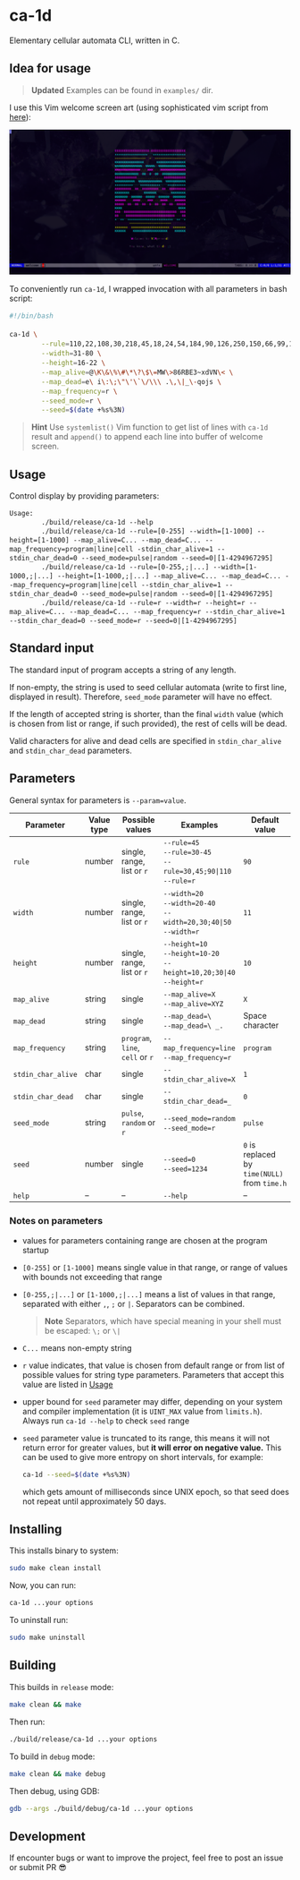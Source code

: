 # ca-1d

Elementary cellular automata CLI, written in C.

## Idea for usage

> **Updated**
> Examples can be found in `examples/` dir.

I use this Vim welcome screen art (using sophisticated vim script from [here](https://vi.stackexchange.com/questions/627/how-can-i-change-vims-start-or-intro-screen)):

![Idea for usage](./img/idea.png)

To conveniently run `ca-1d`, I wrapped invocation with all parameters in bash script:

```bash
#!/bin/bash

ca-1d \
        --rule=110,22,108,30,218,45,18,24,54,184,90,126,250,150,66,99,182 \
        --width=31-80 \
        --height=16-22 \
        --map_alive=@\K\&\%\#\*\?\$\=MW\>86RBE3~xdVN\< \
        --map_dead=e\ i\:\;\"\'\`\/\\\ .\,\|_\-qojs \
        --map_frequency=r \
        --seed_mode=r \
        --seed=$(date +%s%3N)
```

> **Hint**
> Use `systemlist()` Vim function to get list of lines with `ca-1d` result and
> `append()` to append each line into buffer of welcome screen.

## Usage

Control display by providing parameters:

```text
Usage:
        ./build/release/ca-1d --help
        ./build/release/ca-1d --rule=[0-255] --width=[1-1000] --height=[1-1000] --map_alive=C... --map_dead=C... --map_frequency=program|line|cell -stdin_char_alive=1 --stdin_char_dead=0 --seed_mode=pulse|random --seed=0|[1-4294967295]
        ./build/release/ca-1d --rule=[0-255,;|...] --width=[1-1000,;|...] --height=[1-1000,;|...] --map_alive=C... --map_dead=C... --map_frequency=program|line|cell --stdin_char_alive=1 --stdin_char_dead=0 --seed_mode=pulse|random --seed=0|[1-4294967295]
        ./build/release/ca-1d --rule=r --width=r --height=r --map_alive=C... --map_dead=C... --map_frequency=r --stdin_char_alive=1 --stdin_char_dead=0 --seed_mode=r --seed=0|[1-4294967295]
```

## Standard input

The standard input of program accepts a string of any length.

If non-empty, the string is used to seed cellular automata
(write to first line, displayed in result). Therefore, `seed_mode`
parameter will have no effect.

If the length of accepted string is shorter, than the final `width` value
(which is chosen from list or range, if such provided), the rest of cells
will be dead.

Valid characters for alive and dead cells are specified in
`stdin_char_alive` and `stdin_char_dead` parameters.

## Parameters

General syntax for parameters is `--param=value`.

|Parameter         |Value type|Possible values           |Examples|Default value|
|------------------|----------|--------------------------------|----------------------------------------------------------------------------|---------------------------------------------|
|`rule`            |number    |single, range, list or `r`      |`--rule=45`<br>`--rule=30-45`<br>`--rule=30,45;90\|110`<br>`--rule=r`       |`90`                                         |
|`width`           |number    |single, range, list or `r`      |`--width=20`<br>`--width=20-40`<br>`--width=20,30;40\|50`<br>`--width=r`    |`11`                                         |
|`height`          |number    |single, range, list or `r`      |`--height=10`<br>`--height=10-20`<br>`--height=10,20;30\|40`<br>`--height=r`|`10`                                         |
|`map_alive`       |string    |single                          |`--map_alive=X`<br>`--map_alive=XYZ`                                        |`X`                                          |
|`map_dead`        |string    |single                          |`--map_dead=\ `<br>`--map_dead=\ _.`                                        |Space character                              |
|`map_frequency`   |string    |`program`, `line`, `cell` or `r`|`--map_frequency=line`<br>`--map_frequency=r`                         |`program`                                    |
|`stdin_char_alive`|char      |single                          |`--stdin_char_alive=X`                                                      |`1`                                          |
|`stdin_char_dead` |char      |single                          |`--stdin_char_dead=_`                                                      |`0`                                          |
|`seed_mode`       |string    |`pulse`, `random` or `r`        |`--seed_mode=random`<br>`--seed_mode=r`                                     |`pulse`                                      |
|`seed`            |number    |single                          |`--seed=0`<br>`--seed=1234`                                                 |`0` is replaced by `time(NULL)` from `time.h`|
|`help`            |&ndash;   |&ndash;                         |`--help`                                                                    |&ndash;                                      |

### Notes on parameters

- values for parameters containing range are chosen at the program startup
- `[0-255]` or `[1-1000]` means single value in that range, or range of values
with bounds not exceeding that range
- `[0-255,;|...]` or `[1-1000,;|...]` means a list of values in that range,
separated with either `,`, `;` or `|`. Separators can be combined.

    > **Note**
    > Separators, which have special meaning in your shell
    > must be escaped: `\;` or `\|`

- `C...` means non-empty string
- `r` value indicates, that value is chosen from default range or from list of
possible values for string type parameters. Parameters that accept this value
are listed in [Usage](#usage)
- upper bound for `seed` parameter may differ, depending on your system and
compiler implementation (it is `UINT_MAX` value from `limits.h`).
Always run `ca-1d --help` to check `seed` range
- `seed` parameter value is truncated to its range, this means it will not
return error for greater values, but **it will error on negative value.**
This can be used to give more entropy on short intervals, for example:

    ```bash
    ca-1d --seed=$(date +%s%3N)
    ```

    which gets amount of milliseconds since UNIX epoch, so that
    seed does not repeat until approximately 50 days.

## Installing

This installs binary to system:

```bash
sudo make clean install
```

Now, you can run:

```bash
ca-1d ...your options
```

To uninstall run:

```bash
sudo make uninstall
```

## Building

This builds in `release` mode:

```bash
make clean && make
```

Then run:

```bash
./build/release/ca-1d ...your options
```

To build in `debug` mode:

```bash
make clean && make debug
```

Then debug, using GDB:

```bash
gdb --args ./build/debug/ca-1d ...your options
```

## Development

If encounter bugs or want to improve the project,
feel free to post an issue or submit PR :sunglasses:
